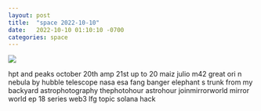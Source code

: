 ```yaml
---
layout: post
title:  "space 2022-10-10"
date:   2022-10-10 01:10:10 -0700
categories: space
---
```

<img src="{{site.baseurl}}/assets/img/space_2022_10_10.png">
<div><p>hpt and peaks october 20th amp 21st up to 20 maiz julio m42 great ori n nebula by hubble telescope nasa esa fang banger elephant s trunk from my backyard astrophotography thephotohour astrohour joinmirrorworld mirror world ep 18 series web3 lfg topic solana hack</p></div>